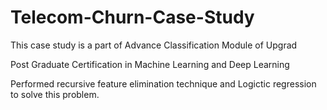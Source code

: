 # Telecom-Churn-Case-Study

This case study is a part of Advance Classification Module of Upgrad 

Post Graduate Certification in Machine Learning and Deep Learning 

Performed recursive feature elimination technique and Logictic regression to solve this problem.
